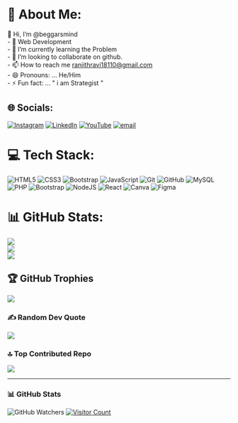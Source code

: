 # 💫 About Me:
👋 Hi, I’m @beggarsmind<br>- 👀 Web Development<br>- 🌱 I’m currently learning the Problem<br>- 💞️ I’m looking to collaborate on github.<br>- 📫 How to reach me ranjithravi18110@gmail.com<br>- 😄 Pronouns: ... He/Him<br>- ⚡ Fun fact: ... " i am Strategist "


## 🌐 Socials:
[![Instagram](https://img.shields.io/badge/Instagram-%23E4405F.svg?logo=Instagram&logoColor=white)](https://instagram.com/beggars_mind) [![LinkedIn](https://img.shields.io/badge/LinkedIn-%230077B5.svg?logo=linkedin&logoColor=white)](https://linkedin.com/in/ranjith-kumar807265) [![YouTube](https://img.shields.io/badge/YouTube-%23FF0000.svg?logo=YouTube&logoColor=white)](https://youtube.com/beggarsmind) [![email](https://img.shields.io/badge/Email-D14836?logo=gmail&logoColor=white)](mailto:ranjithravi18110@gmail.com) 

# 💻 Tech Stack:
![HTML5](https://img.shields.io/badge/html5-%23E34F26.svg?style=for-the-badge&logo=html5&logoColor=white) ![CSS3](https://img.shields.io/badge/css3-%231572B6.svg?style=for-the-badge&logo=css3&logoColor=white) ![Bootstrap](https://img.shields.io/badge/bootstrap-%238511FA.svg?style=for-the-badge&logo=bootstrap&logoColor=white) ![JavaScript](https://img.shields.io/badge/javascript-%23323330.svg?style=for-the-badge&logo=javascript&logoColor=%23F7DF1E) ![Git](https://img.shields.io/badge/git-%23F05033.svg?style=for-the-badge&logo=git&logoColor=white) ![GitHub](https://img.shields.io/badge/github-%23121011.svg?style=for-the-badge&logo=github&logoColor=white) ![MySQL](https://img.shields.io/badge/mysql-4479A1.svg?style=for-the-badge&logo=mysql&logoColor=white) ![PHP](https://img.shields.io/badge/php-%23777BB4.svg?style=for-the-badge&logo=php&logoColor=white) ![Bootstrap](https://img.shields.io/badge/bootstrap-%238511FA.svg?style=for-the-badge&logo=bootstrap&logoColor=white) ![NodeJS](https://img.shields.io/badge/node.js-6DA55F?style=for-the-badge&logo=node.js&logoColor=white) ![React](https://img.shields.io/badge/react-%2320232a.svg?style=for-the-badge&logo=react&logoColor=%2361DAFB) ![Canva](https://img.shields.io/badge/Canva-%2300C4CC.svg?style=for-the-badge&logo=Canva&logoColor=white) ![Figma](https://img.shields.io/badge/figma-%23F24E1E.svg?style=for-the-badge&logo=figma&logoColor=white)
# 📊 GitHub Stats:
![](https://github-readme-stats.vercel.app/api?username=beggarsmind&theme=default&hide_border=false&include_all_commits=true&count_private=false)<br/>
![](https://github-readme-streak-stats.herokuapp.com/?user=beggarsmind&theme=default&hide_border=false)<br/>
![](https://github-readme-stats.vercel.app/api/top-langs/?username=beggarsmind&theme=default&hide_border=false&include_all_commits=true&count_private=false&layout=compact)

## 🏆 GitHub Trophies
![](https://github-profile-trophy.vercel.app/?username=beggarsmind&theme=dark&no-frame=false&no-bg=false&margin-w=4)

### ✍️ Random Dev Quote
![](https://quotes-github-readme.vercel.app/api?type=horizontal&theme=radical)

### 🔝 Top Contributed Repo
![](https://github-contributor-stats.vercel.app/api?username=beggarsmind&limit=5&theme=default&combine_all_yearly_contributions=true)

---
### 📊 GitHub Stats

![GitHub Watchers](https://img.shields.io/github/watchers/beggarsmind/beggarsmind?style=social)
[![Visitor Count](https://visitcount.itsvg.in/api?id=beggarsmind)](https://visitcount.itsvg.in)


<!-- Proudly created with GPRM ( https://gprm.itsvg.in ) -->
